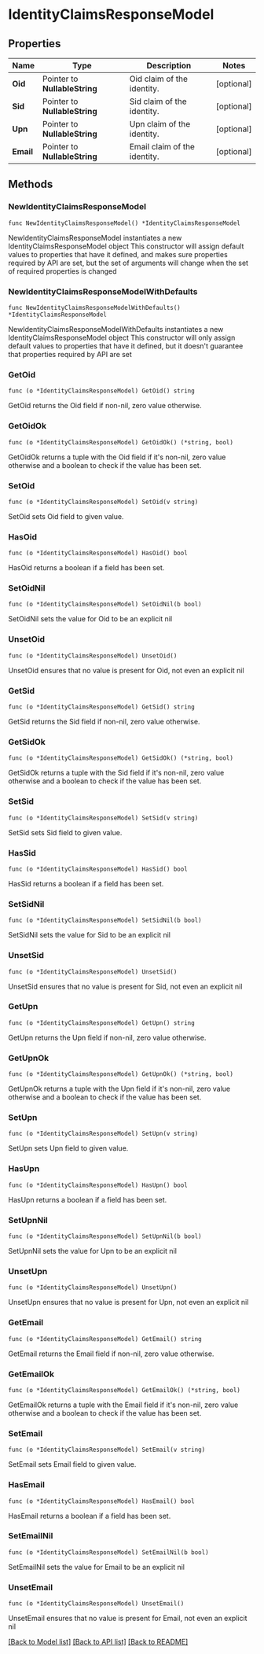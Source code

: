 # IdentityClaimsResponseModel

## Properties

Name | Type | Description | Notes
------------ | ------------- | ------------- | -------------
**Oid** | Pointer to **NullableString** | Oid claim of the identity. | [optional] 
**Sid** | Pointer to **NullableString** | Sid claim of the identity. | [optional] 
**Upn** | Pointer to **NullableString** | Upn claim of the identity. | [optional] 
**Email** | Pointer to **NullableString** | Email claim of the identity. | [optional] 

## Methods

### NewIdentityClaimsResponseModel

`func NewIdentityClaimsResponseModel() *IdentityClaimsResponseModel`

NewIdentityClaimsResponseModel instantiates a new IdentityClaimsResponseModel object
This constructor will assign default values to properties that have it defined,
and makes sure properties required by API are set, but the set of arguments
will change when the set of required properties is changed

### NewIdentityClaimsResponseModelWithDefaults

`func NewIdentityClaimsResponseModelWithDefaults() *IdentityClaimsResponseModel`

NewIdentityClaimsResponseModelWithDefaults instantiates a new IdentityClaimsResponseModel object
This constructor will only assign default values to properties that have it defined,
but it doesn't guarantee that properties required by API are set

### GetOid

`func (o *IdentityClaimsResponseModel) GetOid() string`

GetOid returns the Oid field if non-nil, zero value otherwise.

### GetOidOk

`func (o *IdentityClaimsResponseModel) GetOidOk() (*string, bool)`

GetOidOk returns a tuple with the Oid field if it's non-nil, zero value otherwise
and a boolean to check if the value has been set.

### SetOid

`func (o *IdentityClaimsResponseModel) SetOid(v string)`

SetOid sets Oid field to given value.

### HasOid

`func (o *IdentityClaimsResponseModel) HasOid() bool`

HasOid returns a boolean if a field has been set.

### SetOidNil

`func (o *IdentityClaimsResponseModel) SetOidNil(b bool)`

 SetOidNil sets the value for Oid to be an explicit nil

### UnsetOid
`func (o *IdentityClaimsResponseModel) UnsetOid()`

UnsetOid ensures that no value is present for Oid, not even an explicit nil
### GetSid

`func (o *IdentityClaimsResponseModel) GetSid() string`

GetSid returns the Sid field if non-nil, zero value otherwise.

### GetSidOk

`func (o *IdentityClaimsResponseModel) GetSidOk() (*string, bool)`

GetSidOk returns a tuple with the Sid field if it's non-nil, zero value otherwise
and a boolean to check if the value has been set.

### SetSid

`func (o *IdentityClaimsResponseModel) SetSid(v string)`

SetSid sets Sid field to given value.

### HasSid

`func (o *IdentityClaimsResponseModel) HasSid() bool`

HasSid returns a boolean if a field has been set.

### SetSidNil

`func (o *IdentityClaimsResponseModel) SetSidNil(b bool)`

 SetSidNil sets the value for Sid to be an explicit nil

### UnsetSid
`func (o *IdentityClaimsResponseModel) UnsetSid()`

UnsetSid ensures that no value is present for Sid, not even an explicit nil
### GetUpn

`func (o *IdentityClaimsResponseModel) GetUpn() string`

GetUpn returns the Upn field if non-nil, zero value otherwise.

### GetUpnOk

`func (o *IdentityClaimsResponseModel) GetUpnOk() (*string, bool)`

GetUpnOk returns a tuple with the Upn field if it's non-nil, zero value otherwise
and a boolean to check if the value has been set.

### SetUpn

`func (o *IdentityClaimsResponseModel) SetUpn(v string)`

SetUpn sets Upn field to given value.

### HasUpn

`func (o *IdentityClaimsResponseModel) HasUpn() bool`

HasUpn returns a boolean if a field has been set.

### SetUpnNil

`func (o *IdentityClaimsResponseModel) SetUpnNil(b bool)`

 SetUpnNil sets the value for Upn to be an explicit nil

### UnsetUpn
`func (o *IdentityClaimsResponseModel) UnsetUpn()`

UnsetUpn ensures that no value is present for Upn, not even an explicit nil
### GetEmail

`func (o *IdentityClaimsResponseModel) GetEmail() string`

GetEmail returns the Email field if non-nil, zero value otherwise.

### GetEmailOk

`func (o *IdentityClaimsResponseModel) GetEmailOk() (*string, bool)`

GetEmailOk returns a tuple with the Email field if it's non-nil, zero value otherwise
and a boolean to check if the value has been set.

### SetEmail

`func (o *IdentityClaimsResponseModel) SetEmail(v string)`

SetEmail sets Email field to given value.

### HasEmail

`func (o *IdentityClaimsResponseModel) HasEmail() bool`

HasEmail returns a boolean if a field has been set.

### SetEmailNil

`func (o *IdentityClaimsResponseModel) SetEmailNil(b bool)`

 SetEmailNil sets the value for Email to be an explicit nil

### UnsetEmail
`func (o *IdentityClaimsResponseModel) UnsetEmail()`

UnsetEmail ensures that no value is present for Email, not even an explicit nil

[[Back to Model list]](../README.md#documentation-for-models) [[Back to API list]](../README.md#documentation-for-api-endpoints) [[Back to README]](../README.md)


